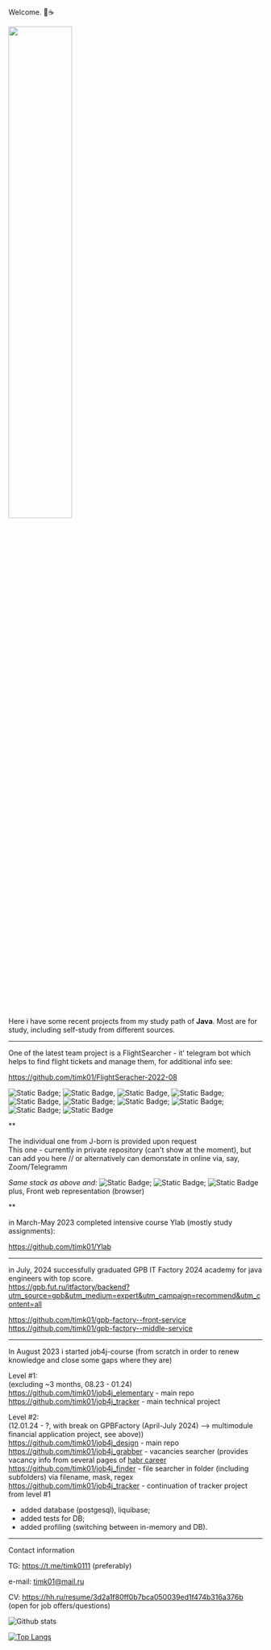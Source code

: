 Welcome. :open_hands::coffee:

<img src="https://github.com/timk01/timk01/assets/25296074/f7a76d65-1e8c-4c4a-afe2-d0a4342129c6" width="50%" height="50%"/>
<br />

Here i have some recent projects from my study path of <strong>Java</strong>. Most are for study, including self-study from different sources. 

***

One of the latest team project is a FlightSearcher - it' telegram bot which helps to find flight tickets and manage them, for additional info see:

https://github.com/timk01/FlightSeracher-2022-08

![Static Badge](https://img.shields.io/badge/Java-%3D%2011,17-orange);
![Static Badge](https://img.shields.io/badge/Spring-%3E%3D5.0-blue),
![Static Badge](https://img.shields.io/badge/Spring%20Boot-green),
![Static Badge](https://img.shields.io/badge/Spring%3A%20Web%2C%20Data%2C%20JPA-dark%20green);
![Static Badge](https://img.shields.io/badge/%D0%91%D0%94%3A%20Postgres-purple),
![Static Badge](https://img.shields.io/badge/h2%2C%20flyway-purple);
![Static Badge](https://img.shields.io/badge/Junit%20%2B%20Mockito-red);
![Static Badge](https://img.shields.io/badge/Docker-pink);
![Static Badge](https://img.shields.io/badge/Maven-magenta);
![Static Badge](https://img.shields.io/badge/Git-green)

**

The individual one from J-born is provided upon request <br />
This one - currently in private repository (can't show at the moment), but can add you here // or alternatively can demonstate in online via, say, Zoom/Telegramm

<em>Same stack as above and:</em> 
![Static Badge](https://img.shields.io/badge/h2%2C%20liquibase-purple);
![Static Badge](https://img.shields.io/badge/CSS%2C%20HTML-blue);
![Static Badge](https://img.shields.io/badge/GUI%20web%20development-red)
plus, Front web representation (browser)

**

in March-May 2023 completed intensive course Ylab  (mostly study assignments):

https://github.com/timk01/Ylab

***

in July, 2024 successfully graduated GPB IT Factory 2024 academy for java engineers with top score.  
https://gpb.fut.ru/itfactory/backend?utm_source=gpb&utm_medium=expert&utm_campaign=recommend&utm_content=all  

https://github.com/timk01/gpb-factory--front-service    
https://github.com/timk01/gpb-factory--middle-service  

***

In August 2023 i started job4j-course (from scratch in order to renew knowledge and close some gaps where they are)

Level #1:<br />
(excluding ~3 months, 08.23 - 01.24) <br />
https://github.com/timk01/job4j_elementary - main repo <br />
https://github.com/timk01/job4j_tracker - main technical project <br />

Level #2:<br />
(12.01.24 - ?, with break on GPBFactory (April-July 2024) --> multimodule financial application project, see above))<br />
https://github.com/timk01/job4j_design - main repo <br />
https://github.com/timk01/job4j_grabber - vacancies searcher (provides vacancy info from several pages of [habr career](https://career.habr.com/vacancies/java_developer. ) <br />
https://github.com/timk01/job4j_finder - file searcher in folder (including subfolders) via filename, mask, regex <br />
https://github.com/timk01/job4j_tracker - continuation of tracker project from level #1
- added database (postgesql), liquibase;
- added tests for DB;
- added profiling (switching between in-memory and DB).
***

Contact information

TG: https://t.me/timk0111 (preferably)

e-mail: timk01@mail.ru

CV: https://hh.ru/resume/3d2a1f80ff0b7bca050039ed1f474b316a376b (open for job offers/questions)

![Github stats](https://github-readme-stats.vercel.app/api?username=timk01&hide=stars,prs,issues,contribs)

[![Top Langs](https://github-readme-stats.vercel.app/api/top-langs/?username=timk01&layout=compact)](https://github.com/timk01/github-readme-stats)

